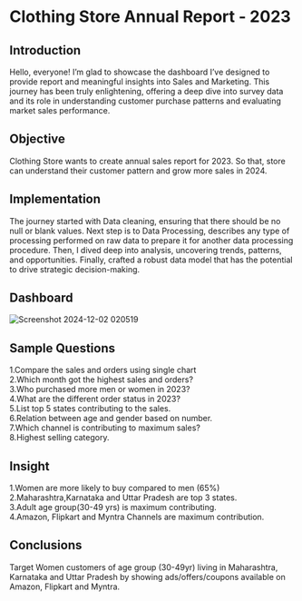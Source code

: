 # Clothing Store Annual Report - 2023
## Introduction
Hello, everyone! 
I’m glad to showcase the dashboard I’ve designed to provide report and meaningful insights into Sales and Marketing.
This journey has been truly enlightening, offering a deep dive into survey data and its role in understanding customer purchase patterns and evaluating market sales performance.
## Objective
Clothing Store wants to create annual sales report for 2023. So that, store can understand their customer pattern and grow more sales in 2024. 
## Implementation
The journey started with Data cleaning, ensuring that there should be no null or blank values.
Next step is to Data Processing,  describes any type of processing performed on raw data to prepare it for another data processing procedure. 
Then, I dived deep into analysis, uncovering trends, patterns, and opportunities. Finally, crafted a robust data model that has the potential to drive strategic decision-making.
## Dashboard
![Screenshot 2024-12-02 020519](https://github.com/user-attachments/assets/1d8b3993-21b5-4663-b5df-ca34a2277e2c)
## Sample Questions
1.Compare the sales and orders using single chart<br>2.Which month got the highest sales and orders?<br>3.Who purchased more men or women in 2023?<br>4.What are the different order status in 2023?<br>5.List top 5 states contributing to the sales.<br>6.Relation between age and gender based on number.<br>7.Which channel is contributing to maximum sales?<br>8.Highest selling category.
## Insight
1.Women are more likely to buy compared to men (65%)<br>2.Maharashtra,Karnataka and Uttar Pradesh are top 3 states.<br>3.Adult age group(30-49 yrs) is maximum contributing.<br>4.Amazon, Flipkart and Myntra Channels are maximum contribution.
## Conclusions
Target Women customers of age group (30-49yr) living in Maharashtra, Karnataka and Uttar Pradesh by showing ads/offers/coupons available on Amazon, Flipkart and Myntra.
